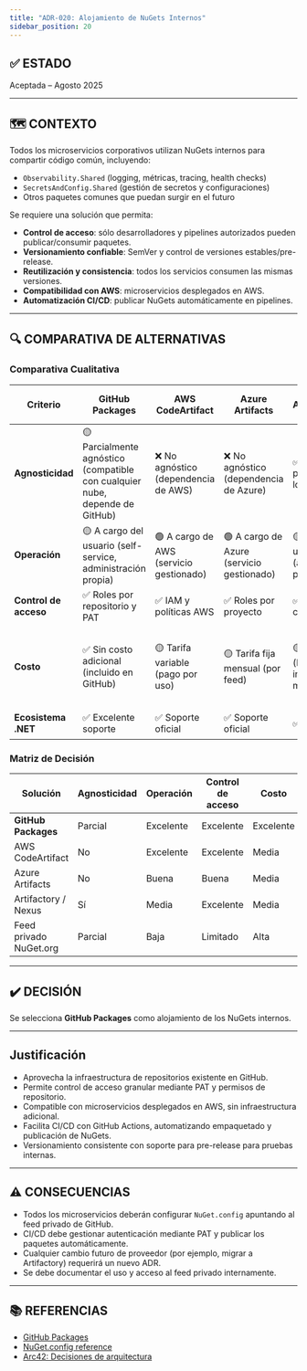 ```yaml
---
title: "ADR-020: Alojamiento de NuGets Internos"
sidebar_position: 20
---
```


## ✅ ESTADO

Aceptada – Agosto 2025

---

## 🗺️ CONTEXTO

Todos los microservicios corporativos utilizan NuGets internos para compartir código común, incluyendo:

- `Observability.Shared` (logging, métricas, tracing, health checks)
- `SecretsAndConfig.Shared` (gestión de secretos y configuraciones)
- Otros paquetes comunes que puedan surgir en el futuro

Se requiere una solución que permita:

- **Control de acceso**: sólo desarrolladores y pipelines autorizados pueden publicar/consumir paquetes.
- **Versionamiento confiable**: SemVer y control de versiones estables/pre-release.
- **Reutilización y consistencia**: todos los servicios consumen las mismas versiones.
- **Compatibilidad con AWS**: microservicios desplegados en AWS.
- **Automatización CI/CD**: publicar NuGets automáticamente en pipelines.

---

## 🔍 COMPARATIVA DE ALTERNATIVAS

### Comparativa Cualitativa

| Criterio | GitHub Packages | AWS CodeArtifact | Azure Artifacts | Artifactory/Nexus | Feed privado NuGet.org |
|----------|----------------|------------------|----------------|------------------|-----------------------|
| **Agnosticidad** | 🟡 Parcialmente agnóstico (compatible con cualquier nube, depende de GitHub) | ❌ No agnóstico (dependencia de AWS) | ❌ No agnóstico (dependencia de Azure) | ✅ Agnóstico (on-prem/cloud, sin lock-in) | 🟡 Parcial (depende de internet) |
| **Operación** | 🟡 A cargo del usuario (self-service, administración propia) | 🟢 A cargo de AWS (servicio gestionado) | 🟢 A cargo de Azure (servicio gestionado) | 🟡 A cargo del usuario (administración propia) | 🟡 A cargo del usuario (manual) |
| **Control de acceso** | ✅ Roles por repositorio y PAT | ✅ IAM y políticas AWS | ✅ Roles por proyecto | ✅ Control completo | ❌ Limitado |
| **Costo** | ✅ Sin costo adicional (incluido en GitHub) | 🟡 Tarifa variable (pago por uso) | 🟡 Tarifa fija mensual (por feed) | 🟡 Tarifa variable (licencia, infraestructura y mantenimiento) | ✅ Gratis (si es on-premise, puede tener costo de hosting) |
| **Ecosistema .NET** | ✅ Excelente soporte | ✅ Soporte oficial | ✅ Soporte oficial | ✅ Soporte oficial | 🟡 Limitado |

### Matriz de Decisión

| Solución | Agnosticidad | Operación | Control de acceso | Costo | Ecosistema .NET | Recomendación |
|----------|--------------|-----------|-------------------|-------|-----------------|---------------|
| **GitHub Packages** | Parcial | Excelente | Excelente | Excelente | Excelente | ✅ Seleccionada |
| AWS CodeArtifact | No | Excelente | Excelente | Media | Excelente | 🟡 Alternativa |
| Azure Artifacts | No | Buena | Buena | Media | Excelente | 🟡 Alternativa |
| Artifactory / Nexus | Sí | Media | Excelente | Media | Excelente | 🟡 Considerada |
| Feed privado NuGet.org | Parcial | Baja | Limitado | Alta | Limitado | ❌ Descartada |

---

## ✔️ DECISIÓN

Se selecciona **GitHub Packages** como alojamiento de los NuGets internos.

---

## Justificación

- Aprovecha la infraestructura de repositorios existente en GitHub.
- Permite control de acceso granular mediante PAT y permisos de repositorio.
- Compatible con microservicios desplegados en AWS, sin infraestructura adicional.
- Facilita CI/CD con GitHub Actions, automatizando empaquetado y publicación de NuGets.
- Versionamiento consistente con soporte para pre-release para pruebas internas.

---

## ⚠️ CONSECUENCIAS

- Todos los microservicios deberán configurar `NuGet.config` apuntando al feed privado de GitHub.
- CI/CD debe gestionar autenticación mediante PAT y publicar los paquetes automáticamente.
- Cualquier cambio futuro de proveedor (por ejemplo, migrar a Artifactory) requerirá un nuevo ADR.
- Se debe documentar el uso y acceso al feed privado internamente.

---

## 📚 REFERENCIAS

- [GitHub Packages](https://docs.github.com/en/packages/working-with-a-github-packages-registry/working-with-the-nuget-registry)
- [NuGet.config reference](https://learn.microsoft.com/en-us/nuget/consume-packages/configuring-nuget-behavior)
- [Arc42: Decisiones de arquitectura](https://arc42.org/decision/)

